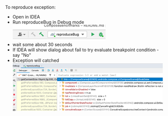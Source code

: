 To reproduce exception:
 - Open in IDEA
 - Run reproduceBug in Debug mode  
![img.png](img.png)
 - wait some about 30 seconds
 - If IDEA will show dialog about fail to try evaluate breakpoint condition - say "No"
 - Exception will catched
![img_1.png](img_1.png)
